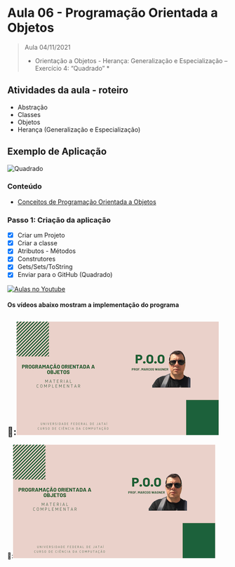 # Aula 06 - Programação Orientada a Objetos

> Aula 04/11/2021
> 
>  * Orientação a Objetos - Herança: Generalização e Especialização – Exercício 4: “Quadrado” *

## Atividades da aula - roteiro
- Abstração
- Classes
- Objetos
- Herança (Generalização e Especialização)

## Exemplo de Aplicação 
![Quadrado](https://user-images.githubusercontent.com/81576640/138141980-990d291f-391a-4071-bf24-974bd6365a42.png)


### Conteúdo
- [Conceitos de Programação Orientada a Objetos](Conteudo_POO.pdf)


### Passo 1: Criação da aplicação
- [x]  Criar um Projeto
- [x]  Criar a classe 
- [x]  Atributos - Métodos
- [x]  Construtores
- [x]  Gets/Sets/ToString
- [x]  Enviar para o GitHub (Quadrado) 

[![Aulas no Youtube](https://github.com/marcoswagner-commits/gestao_obras_aula_daw/blob/cb3e2ea9547f9ddc831277f07919c3e78451eb92/yt-icon.png)](https://www.youtube.com/channel/UCfO-aJxKLqau0TnL0AfNAvA)

####  Os vídeos abaixo mostram a implementação do programa

🥇:[![material complementar aula06](Capa_Videos_POO.png)](https://youtu.be/qvM4qOedDsY)
-
🥈:[![material complementar aula06](Capa_Videos_POO.png)](https://youtu.be/ZcoAsE2Wqqc)

